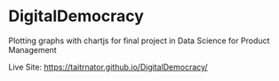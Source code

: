 # DigitalDemocracy
Plotting graphs with chartjs for final project in Data Science for Product Management

Live Site:
https://taitrnator.github.io/DigitalDemocracy/

